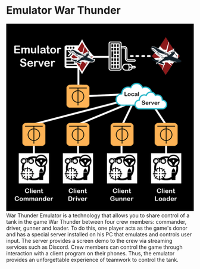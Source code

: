 # Emulator War Thunder
![Image alt](https://github.com/Lesuut/Emulator-War-Thunder_Installer/blob/main/Publication%20Emulator%20Scheme.png)
War Thunder Emulator is a technology that allows you to share control of a tank in the game War Thunder between four crew members: commander, driver, gunner and loader. To do this, one player acts as the game's donor and has a special server installed on his PC that emulates and controls user input. The server provides a screen demo to the crew via streaming services such as Discord. Crew members can control the game through interaction with a client program on their phones. Thus, the emulator provides an unforgettable experience of teamwork to control the tank.
